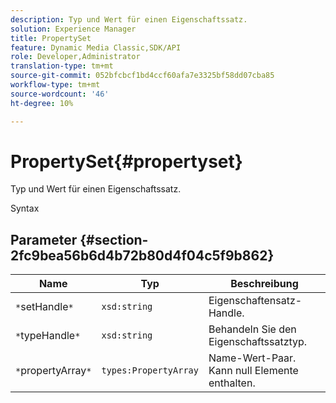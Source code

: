 ```yaml
---
description: Typ und Wert für einen Eigenschaftssatz.
solution: Experience Manager
title: PropertySet
feature: Dynamic Media Classic,SDK/API
role: Developer,Administrator
translation-type: tm+mt
source-git-commit: 052bfcbcf1bd4ccf60afa7e3325bf58dd07cba85
workflow-type: tm+mt
source-wordcount: '46'
ht-degree: 10%

---
```



# PropertySet{#propertyset}

Typ und Wert für einen Eigenschaftssatz.

Syntax

## Parameter {#section-2fc9bea56b6d4b72b80d4f04c5f9b862}

| Name | Typ | Beschreibung |
|---|---|---|
| `*`setHandle`*` | `xsd:string` | Eigenschaftensatz-Handle. |
| `*`typeHandle`*` | `xsd:string` | Behandeln Sie den Eigenschaftssatztyp. |
| `*`propertyArray`*` | `types:PropertyArray` | Name-Wert-Paar. Kann null Elemente enthalten. |

